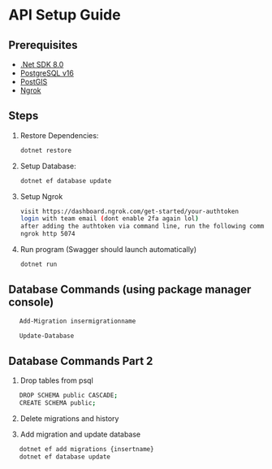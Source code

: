 # API Setup Guide

## Prerequisites

- [.Net SDK 8.0](https://dotnet.microsoft.com/en-us/download/dotnet/8.0)
- [PostgreSQL v16](https://www.postgresql.org/download/)
- [PostGIS](https://postgis.net/documentation/getting_started/)
- [Ngrok](https://download.ngrok.com/mac-os)

## Steps

1. Restore Dependencies:
   ```bash
   dotnet restore
   ```
2. Setup Database:
   ```bash
   dotnet ef database update
   ```
3. Setup Ngrok
   ```bash
   visit https://dashboard.ngrok.com/get-started/your-authtoken
   login with team email (dont enable 2fa again lol)
   after adding the authtoken via command line, run the following command
   ngrok http 5074
   ```
4. Run program (Swagger should launch automatically)
   ```bash
   dotnet run
   ```

## Database Commands (using package manager console)

```bash
   Add-Migration insermigrationname

   Update-Database
```

## Database Commands Part 2

1. Drop tables from psql

```bash
   DROP SCHEMA public CASCADE;
   CREATE SCHEMA public;
```

2. Delete migrations and history

3. Add migration and update database

```bash
   dotnet ef add migrations {insertname}
   dotnet ef database update
```

